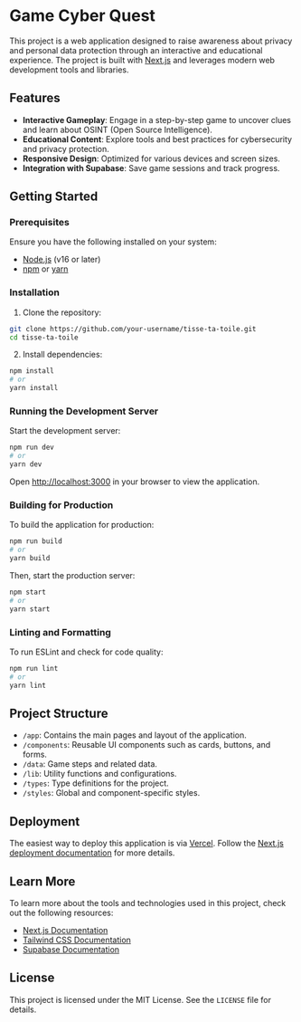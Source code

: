 # Game Cyber Quest

This project is a web application designed to raise awareness about privacy and personal data protection through an interactive and educational experience. The project is built with [Next.js](https://nextjs.org) and leverages modern web development tools and libraries.

## Features

- **Interactive Gameplay**: Engage in a step-by-step game to uncover clues and learn about OSINT (Open Source Intelligence).
- **Educational Content**: Explore tools and best practices for cybersecurity and privacy protection.
- **Responsive Design**: Optimized for various devices and screen sizes.
- **Integration with Supabase**: Save game sessions and track progress.

## Getting Started

### Prerequisites

Ensure you have the following installed on your system:

- [Node.js](https://nodejs.org) (v16 or later)
- [npm](https://www.npmjs.com/) or [yarn](https://yarnpkg.com/)

### Installation

1. Clone the repository:

```bash
git clone https://github.com/your-username/tisse-ta-toile.git
cd tisse-ta-toile
```

2. Install dependencies:

```bash
npm install
# or
yarn install
```

### Running the Development Server

Start the development server:

```bash
npm run dev
# or
yarn dev
```

Open [http://localhost:3000](http://localhost:3000) in your browser to view the application.

### Building for Production

To build the application for production:

```bash
npm run build
# or
yarn build
```

Then, start the production server:

```bash
npm start
# or
yarn start
```

### Linting and Formatting

To run ESLint and check for code quality:

```bash
npm run lint
# or
yarn lint
```

## Project Structure

- `/app`: Contains the main pages and layout of the application.
- `/components`: Reusable UI components such as cards, buttons, and forms.
- `/data`: Game steps and related data.
- `/lib`: Utility functions and configurations.
- `/types`: Type definitions for the project.
- `/styles`: Global and component-specific styles.

## Deployment

The easiest way to deploy this application is via [Vercel](https://vercel.com). Follow the [Next.js deployment documentation](https://nextjs.org/docs/deployment) for more details.

## Learn More

To learn more about the tools and technologies used in this project, check out the following resources:

- [Next.js Documentation](https://nextjs.org/docs)
- [Tailwind CSS Documentation](https://tailwindcss.com/docs)
- [Supabase Documentation](https://supabase.com/docs)

## License

This project is licensed under the MIT License. See the `LICENSE` file for details.
